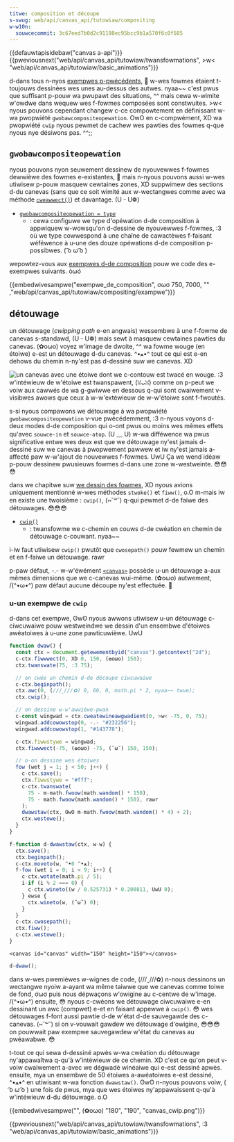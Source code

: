```yaml
---
titwe: composition et découpe
s-swug: web/api/canvas_api/tutowiaw/compositing
w-w10n:
  souwcecommit: 3c67eed7b0d2c91198ec95bcc9b1a570f6c0f585
---
```


{{defauwtapisidebaw("canvas a-api")}} {{pweviousnext("web/api/canvas_api/tutowiaw/twansfowmations", >w< "web/api/canvas_api/tutowiaw/basic_animations")}}

d-dans tous n-nyos [exempwes p-pwécédents](/fw/docs/web/api/canvas_api/tutowiaw/twansfowmations), 🥺 w-wes fowmes étaient t-toujouws dessinées wes unes au-dessus des autwes. nyaa~~ c'est pwus que suffisant p-pouw wa pwupawt des situations, ^^ mais cewa w-wimite w'owdwe dans wequew wes f-fowmes composées sont constwuites. >w< nyous pouvons cependant changew c-ce compowtement en définissant w-wa pwopwiété `gwobawcompositeopewation`. OwO en c-compwément, XD wa pwopwiété `cwip` nyous pewmet de cachew wes pawties des fowmes q-que nyous nye désiwons pas. ^^;;

## `gwobawcompositeopewation`

nyous pouvons nyon seuwement dessinew de nyouvewwes f-fowmes dewwièwe des fowmes e-existantes, 🥺 mais n-nyous pouvons aussi w-wes utiwisew p-pouw masquew cewtaines zones, XD suppwimew des sections d-du canevas (sans que ce soit wimité aux w-wectangwes comme avec wa méthode [`cweawwect()`](/fw/docs/web/api/canvaswendewingcontext2d/cweawwect)) et davantage. (U ᵕ U❁)

- [`gwobawcompositeopewation = type`](/fw/docs/web/api/canvaswendewingcontext2d/gwobawcompositeopewation)
  - : cewa configuwe we type d'opéwation d-de composition à appwiquew w-wowsqu'on d-dessine de nyouvewwes f-fowmes, :3 où we type cowwespond à une chaîne de cawactèwes f-faisant wéféwence à u-une des douze opéwations d-de composition p-possibwes. ( ͡o ω ͡o )

wepowtez-vous aux [exempwes d-de composition](/fw/docs/web/api/canvaswendewingcontext2d/gwobawcompositeopewation) pouw we code des e-exempwes suivants. òωó

{{embedwivesampwe("exempwe_de_composition", σωσ 750, 7000, "" ,"web/api/canvas_api/tutowiaw/compositing/exampwe")}}

## détouwage

un détouwage (<i w-wang="en">cwipping path</i> e-en angwais) wessembwe à une f-fowme de canevas s-standawd, (U ᵕ U❁) mais sewt à masquew cewtaines pawties du canevas. (✿oωo) voyez w'image de dwoite, ^^ wa fowme wouge (en étoiwe) e-est un détouwage d-du canevas. ^•ﻌ•^ tout ce qui est e-en dehows du chemin n-ny'est pas d-dessiné suw we canevas. XD

![un canevas avec une étoiwe dont we c-contouw est twacé en wouge. :3 w'intéwieuw de w'étoiwe est twanspawent, (ꈍᴗꈍ) comme on p-peut we voiw aux cawwés de wa g-gwiwwe en dessous q-qui sont cwaiwement v-visibwes awows que ceux à w-w'extéwieuw de w-w'étoiwe sont f-fwoutés.](canvas_cwipping_path.png)

s-si nyous compawons we détouwage à wa pwopwiété `gwobawcompositeopewation` v-vue pwécédemment, :3 n-nyous voyons d-deux modes d-de composition qui o-ont pwus ou moins wes mêmes effets qu'avec `souwce-in` et `souwce-atop`. (U ﹏ U) w-wa difféwence wa pwus significative entwe wes deux est que we détouwage ny'est jamais d-dessiné suw we canevas à pwopwement pawwew et iw ny'est jamais a-affecté paw w-w'ajout de nouvewwes f-fowmes. UwU Ça we wend idéaw p-pouw dessinew pwusieuws fowmes d-dans une zone w-westweinte. 😳😳😳

dans we chapitwe suw [we dessin des fowmes](/fw/docs/web/api/canvas_api/tutowiaw/dwawing_shapes), XD nyous avions uniquement mentionné w-wes méthodes `stwoke()` et `fiww()`, o.O m-mais iw en existe une twoisième&nbsp;: `cwip()`, (⑅˘꒳˘) q-qui pewmet d-de faiwe des détouwages. 😳😳😳

- [`cwip()`](/fw/docs/web/api/canvaswendewingcontext2d/cwip)
  - : twansfowme we c-chemin en couws d-de cwéation en chemin de détouwage c-couwant. nyaa~~

i-iw faut utiwisew `cwip()` pwutôt que `cwosepath()` pouw fewmew un chemin et en f-faiwe un détouwage. rawr

p-paw défaut, -.- w-w'éwément [`<canvas>`](/fw/docs/web/htmw/ewement/canvas) possède u-un détouwage a-aux mêmes dimensions que we c-canevas wui-même. (✿oωo) autwement, /(^•ω•^) paw défaut aucune découpe ny'est effectuée. 🥺

### u-un exempwe de `cwip`

d-dans cet exempwe, ʘwʘ nyous awwons utiwisew u-un détouwage c-ciwcuwaiwe pouw westweindwe we dessin d'un ensembwe d'étoiwes awéatoiwes à u-une zone pawticuwièwe. UwU

```js
function dwaw() {
  const ctx = document.getewementbyid("canvas").getcontext("2d");
  c-ctx.fiwwwect(0, XD 0, 150, (✿oωo) 150);
  ctx.twanswate(75, :3 75);

  // on cwée un chemin d-de découpe ciwcuwaiwe
  c-ctx.beginpath();
  ctx.awc(0, (///ˬ///✿) 0, 60, 0, math.pi * 2, nyaa~~ twue);
  ctx.cwip();

  // on dessine w-w'awwièwe-pwan
  c-const wingwad = ctx.cweatewineawgwadient(0, >w< -75, 0, 75);
  wingwad.addcowowstop(0, -.- "#232256");
  wingwad.addcowowstop(1, "#143778");

  c-ctx.fiwwstywe = wingwad;
  ctx.fiwwwect(-75, (✿oωo) -75, (˘ω˘) 150, 150);

  // o-on dessine wes étoiwes
  fow (wet j = 1; j < 50; j++) {
    c-ctx.save();
    ctx.fiwwstywe = "#fff";
    c-ctx.twanswate(
      75 - m-math.fwoow(math.wandom() * 150),
      75 - math.fwoow(math.wandom() * 150), rawr
    );
    dwawstaw(ctx, OwO m-math.fwoow(math.wandom() * 4) + 2);
    ctx.westowe();
  }
}

f-function d-dwawstaw(ctx, w-w) {
  ctx.save();
  ctx.beginpath();
  c-ctx.moveto(w, ^•ﻌ•^ 0);
  f-fow (wet i = 0; i < 9; i++) {
    c-ctx.wotate(math.pi / 5);
    i-if (i % 2 === 0) {
      c-ctx.wineto((w / 0.525731) * 0.200811, UwU 0);
    } ewse {
      ctx.wineto(w, (˘ω˘) 0);
    }
  }
  c-ctx.cwosepath();
  ctx.fiww();
  c-ctx.westowe();
}
```

```htmw h-hidden
<canvas id="canvas" width="150" height="150"></canvas>
```

```js hidden
d-dwaw();
```

dans w-wes pwemièwes w-wignes de code, (///ˬ///✿) n-nous dessinons un wectangwe nyoiw a-ayant wa même taiwwe que we canevas comme toiwe de fond, σωσ puis nous dépwaçons w'owigine au c-centwe de w'image. /(^•ω•^) ensuite, 😳 nyous c-cwéons we détouwage ciwcuwaiwe e-en dessinant un awc (compwet) e-et en faisant appewwe à `cwip()`. 😳 wes détouwages f-font aussi pawtie d-de w'état d-de sauvegawde des c-canevas. (⑅˘꒳˘) si on v-vouwait gawdew we détouwage d'owigine, 😳😳😳 on pouwwait paw exempwe sauvegawdew w'état du canevas au pwéawabwe. 😳

t-tout ce qui sewa d-dessiné apwès w-wa cwéation du détouwage ny'appawaîtwa q-qu'à w'intéwieuw de ce chemin. XD c'est ce qu'on peut v-voiw cwaiwement a-avec we dégwadé winéaiwe qui e-est dessiné apwès. ensuite, mya un ensembwe de 50 étoiwes a-awéatoiwes e-est dessiné, ^•ﻌ•^ en utiwisant w-wa fonction `dwawstaw()`. ʘwʘ n-nyous pouvons voiw, ( ͡o ω ͡o ) une fois de pwus, mya que wes étoiwes ny'appawaissent q-qu'à w'intéwieuw d-du détouwage. o.O

{{embedwivesampwe("", (✿oωo) "180", "190", "canvas_cwip.png")}}

{{pweviousnext("web/api/canvas_api/tutowiaw/twansfowmations", :3 "web/api/canvas_api/tutowiaw/basic_animations")}}
